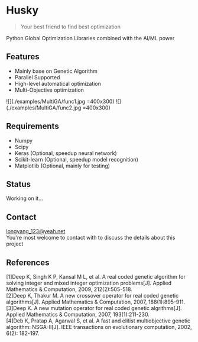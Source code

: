 # Husky
>Your best friend to find best optimization

Python Global Optimization Libraries combined with the AI/ML power

## Features
+ Mainly base on Genetic Algorithm
+ Parallel Supported
+ High-level automatical optimization
+ Multi-Objective optimization

![](./examples/MultiGA/func1.jpg =400x300) 
![](./examples/MultiGA/func2.jpg =400x300)

## Requirements
+ Numpy
+ Scipy
+ Keras (Optional, speedup neural network)
+ Scikit-learn (Optional, speedup model recognition)
+ Matplotlib (Optional, mainly for testing)

## Status
Working on it...

## Contact
longyang_123@yeah.net  
You're most welcome to contact with to discuss the details about this project

## References
[1]Deep K, Singh K P, Kansal M L, et al. A real coded genetic algorithm for solving integer and mixed integer optimization problems[J]. Applied Mathematics & Computation, 2009, 212(2):505-518.  
[2]Deep K, Thakur M. A new crossover operator for real coded genetic algorithms[J]. Applied Mathematics & Computation, 2007, 188(1):895-911.  
[3]Deep K. A new mutation operator for real coded genetic algrithms[J]. Applied Mathematics & Computation, 2007, 193(1):211-230.  
[4]Deb K, Pratap A, Agarwal S, et al. A fast and elitist multiobjective genetic algorithm: NSGA-II[J]. IEEE transactions on evolutionary computation, 2002, 6(2): 182-197.